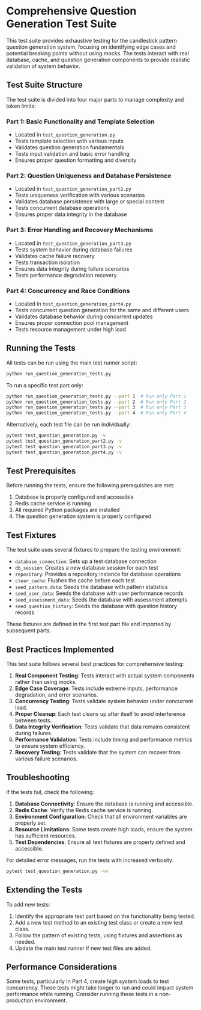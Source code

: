 # Comprehensive Question Generation Test Suite

This test suite provides exhaustive testing for the candlestick pattern question generation system, focusing on identifying edge cases and potential breaking points without using mocks. The tests interact with real database, cache, and question generation components to provide realistic validation of system behavior.

## Test Suite Structure

The test suite is divided into four major parts to manage complexity and token limits:

### Part 1: Basic Functionality and Template Selection
- Located in `test_question_generation.py`
- Tests template selection with various inputs
- Validates question generation fundamentals
- Tests input validation and basic error handling
- Ensures proper question formatting and diversity

### Part 2: Question Uniqueness and Database Persistence
- Located in `test_question_generation_part2.py`
- Tests uniqueness verification with various scenarios
- Validates database persistence with large or special content
- Tests concurrent database operations
- Ensures proper data integrity in the database

### Part 3: Error Handling and Recovery Mechanisms
- Located in `test_question_generation_part3.py`
- Tests system behavior during database failures
- Validates cache failure recovery
- Tests transaction isolation
- Ensures data integrity during failure scenarios
- Tests performance degradation recovery

### Part 4: Concurrency and Race Conditions
- Located in `test_question_generation_part4.py`
- Tests concurrent question generation for the same and different users
- Validates database behavior during concurrent updates
- Ensures proper connection pool management
- Tests resource management under high load

## Running the Tests

All tests can be run using the main test runner script:

```bash
python run_question_generation_tests.py
```

To run a specific test part only:

```bash
python run_question_generation_tests.py --part 1  # Run only Part 1
python run_question_generation_tests.py --part 2  # Run only Part 2
python run_question_generation_tests.py --part 3  # Run only Part 3
python run_question_generation_tests.py --part 4  # Run only Part 4
```

Alternatively, each test file can be run individually:

```bash
pytest test_question_generation.py -v
pytest test_question_generation_part2.py -v
pytest test_question_generation_part3.py -v
pytest test_question_generation_part4.py -v
```

## Test Prerequisites

Before running the tests, ensure the following prerequisites are met:

1. Database is properly configured and accessible
2. Redis cache service is running
3. All required Python packages are installed
4. The question generation system is properly configured

## Test Fixtures

The test suite uses several fixtures to prepare the testing environment:

- `database_connection`: Sets up a test database connection
- `db_session`: Creates a new database session for each test
- `repository`: Provides a repository instance for database operations
- `clear_cache`: Flushes the cache before each test
- `seed_pattern_data`: Seeds the database with pattern statistics
- `seed_user_data`: Seeds the database with user performance records
- `seed_assessment_data`: Seeds the database with assessment attempts
- `seed_question_history`: Seeds the database with question history records

These fixtures are defined in the first test part file and imported by subsequent parts.

## Best Practices Implemented

This test suite follows several best practices for comprehensive testing:

1. **Real Component Testing**: Tests interact with actual system components rather than using mocks.
2. **Edge Case Coverage**: Tests include extreme inputs, performance degradation, and error scenarios.
3. **Concurrency Testing**: Tests validate system behavior under concurrent load.
4. **Proper Cleanup**: Each test cleans up after itself to avoid interference between tests.
5. **Data Integrity Verification**: Tests validate that data remains consistent during failures.
6. **Performance Validation**: Tests include timing and performance metrics to ensure system efficiency.
7. **Recovery Testing**: Tests validate that the system can recover from various failure scenarios.

## Troubleshooting

If the tests fail, check the following:

1. **Database Connectivity**: Ensure the database is running and accessible.
2. **Redis Cache**: Verify the Redis cache service is running.
3. **Environment Configuration**: Check that all environment variables are properly set.
4. **Resource Limitations**: Some tests create high loads, ensure the system has sufficient resources.
5. **Test Dependencies**: Ensure all test fixtures are properly defined and accessible.

For detailed error messages, run the tests with increased verbosity:

```bash
pytest test_question_generation.py -vv
```

## Extending the Tests

To add new tests:

1. Identify the appropriate test part based on the functionality being tested.
2. Add a new test method to an existing test class or create a new test class.
3. Follow the pattern of existing tests, using fixtures and assertions as needed.
4. Update the main test runner if new test files are added.

## Performance Considerations

Some tests, particularly in Part 4, create high system loads to test concurrency. These tests might take longer to run and could impact system performance while running. Consider running these tests in a non-production environment. 